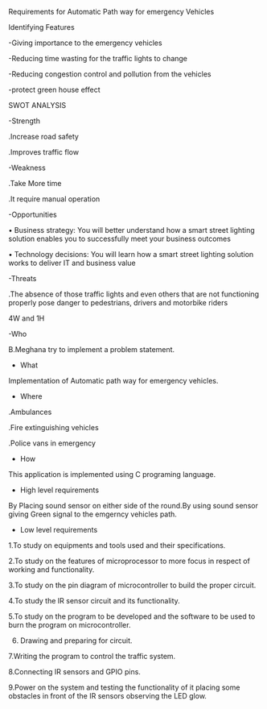 Requirements for Automatic Path way for emergency Vehicles

Identifying Features

-Giving importance to the emergency vehicles

-Reducing time wasting for the traffic lights to change

-Reducing congestion control and pollution from the vehicles

-protect green house effect

SWOT ANALYSIS

-Strength

.Increase road safety

.Improves traffic flow

-Weakness

.Take More time

.It require manual operation

-Opportunities

• Business strategy: You will better understand how a smart street lighting solution enables you to successfully meet your business outcomes

• Technology decisions: You will learn how a smart street lighting solution works to deliver IT and business value

-Threats

.The absence of those traffic lights and even others that are not functioning properly pose danger to pedestrians, drivers and motorbike riders

4W and 1H

-Who

B.Meghana try to implement a problem statement.

- What

Implementation of Automatic path way for emergency vehicles.

- Where

.Ambulances

.Fire extinguishing vehicles

.Police vans in emergency

- How

This application is implemented using C programing language.

- High level requirements

By Placing sound sensor on either side of the round.By using sound sensor giving Green signal  to the emgerncy vehicles path.

- Low level requirements

1.To study on equipments and tools used and their specifications.

2.To study on the features of microprocessor to more focus in respect of working and functionality.

3.To study on the pin diagram of microcontroller to build the proper circuit.

4.To study the IR sensor circuit and its functionality.

5.To study on the program to be developed and the software to be used to burn the program on microcontroller.

6. Drawing and preparing for circuit.

7.Writing the program to control the traffic system.

8.Connecting IR sensors and GPIO pins.

9.Power on the system and testing the functionality of it placing some obstacles in front of the IR sensors observing the LED glow.



